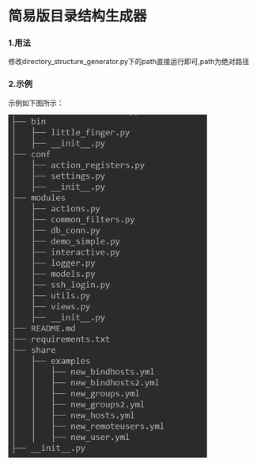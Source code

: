 # 简易版目录结构生成器

### 1.用法

修改directory_structure_generator.py下的path直接运行即可,path为绝对路径



### 2.示例

示例如下图所示：

![生成目录结构示例](目录结构示例.png)



